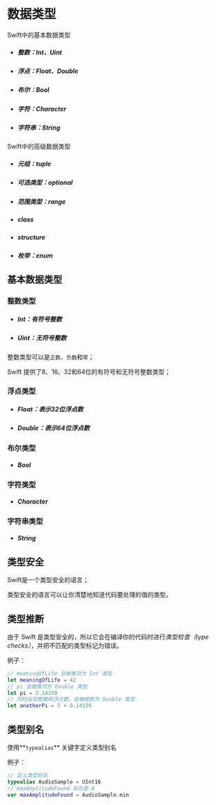 # 数据类型

Swift中的基本数据类型

- ##### 整数：Int、Uint

- ##### 浮点：Float、Double

- ##### 布尔：Bool

- ##### 字符：Character

- ##### 字符串：String

Swift中的高级数据类型

- ##### 元组：tuple

- ##### 可选类型：optional

- ##### 范围类型：range

- ##### class

- ##### structure 

- ##### 枚举：enum



## 基本数据类型

### 整数类型

- ##### Int：有符号整数

- ##### Uint：无符号整数

整数类型可以是``正数``、``负数``和``零``；

Swift 提供了8、16、32和64位的有符号和无符号整数类型；

### 浮点类型

- ##### Float：表示32位浮点数

- ##### Double：表示64位浮点数

### 布尔类型

- ##### Bool

### 字符类型

- ##### Character

### 字符串类型

- ##### String



## 类型安全

Swift是一个类型安全的语言；

类型安全的语言可以让你清楚地知道代码要处理的值的类型。



## 类型推断

由于 Swift 是类型安全的，所以它会在编译你的代码时进行*类型检查（type checks）*，并把不匹配的类型标记为错误。

例子：

```swift
// meaningOfLife 会被推测为 Int 类型
let meaningOfLife = 42
// pi 会被推测为 Double 类型
let pi = 3.14159
// 同时出现整数和浮点数，会被推断为 Double 类型
let anotherPi = 3 + 0.14159
```



## 类型别名

使用**`typealias`** 关键字定义类型别名

例子：

```swift
// 定义类型别名
typealias AudioSample = UInt16
// maxAmplitudeFound 现在是 0
var maxAmplitudeFound = AudioSample.min
```

